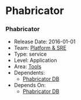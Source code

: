 # Phabricator
### Phabricator
* Release Date: 2016-01-01
* Team: [Platform & SRE](../teams/platform.md)
* Type: service
* Level: Application
* Area: [Tools](../areas/tools.png)
* Dependents:
  * [Phabricator DB](phabricator-rds.md)
* Depends On:
  * [Phabricator DB](phabricator-rds.md)

